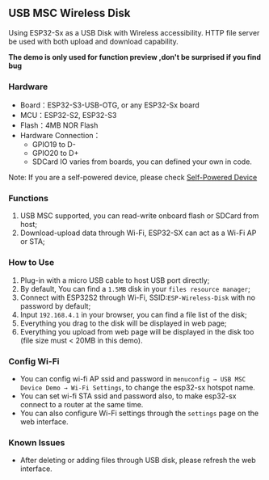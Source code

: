 ## USB MSC Wireless Disk

Using ESP32-Sx as a USB Disk with Wireless accessibility. HTTP file server be used with both upload and download capability.

**The demo is only used for function preview ,don't be surprised if you find bug**

### Hardware

- Board：ESP32-S3-USB-OTG, or any ESP32-Sx board
- MCU：ESP32-S2, ESP32-S3
- Flash：4MB NOR Flash
- Hardware Connection：
  - GPIO19 to D-
  - GPIO20 to D+
  - SDCard IO varies from boards, you can defined your own in code.

Note: If you are a self-powered device, please check [Self-Powered Device](https://docs.espressif.com/projects/esp-idf/en/latest/esp32s3/api-reference/peripherals/usb_device.html#self-powered-device)

### Functions

1.  USB MSC supported, you can read-write onboard flash or SDCard from host;
2.  Download-upload data through Wi-Fi, ESP32-SX can act as a Wi-Fi AP or STA;

### How to Use

1. Plug-in with a micro USB cable to host USB port directly;
2. By default, You can find a `1.5MB` disk in your `files resource manager`;
3. Connect with ESP32S2 through Wi-Fi, SSID:`ESP-Wireless-Disk` with no password by default;
4. Input `192.168.4.1` in your browser,  you can find a file list of the disk;
5. Everything you drag to the disk will be displayed in web page;
6. Everything you upload from web page will be displayed in the disk too (file size must < 20MB in this demo).

### Config Wi-Fi

* You can config wi-fi AP ssid and password in `menuconfig → USB MSC Device Demo → Wi-Fi Settings`, to change the esp32-sx hotspot name.
* You can set wi-fi STA ssid and password also, to make esp32-sx connect to a router at the same time.
* You can also configure Wi-Fi settings through the `settings` page on the web interface.

### Known Issues

* After deleting or adding files through USB disk, please refresh the web interface.